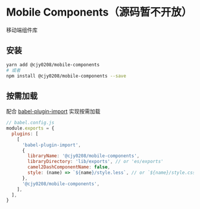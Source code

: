 # Mobile Components（源码暂不开放）

移动端组件库

## 安装

```bash
yarn add @cjy0208/mobile-components
# 或者
npm install @cjy0208/mobile-components --save
```

## 按需加载

配合 [babel-plugin-import](https://github.com/ant-design/babel-plugin-import) 实现按需加载

```js
// babel.config.js
module.exports = {
  plugins: [
    [
      'babel-plugin-import',
      {
        libraryName: '@cjy0208/mobile-components',
        libraryDirectory: 'lib/exports', // or 'es/exports'
        camel2DashComponentName: false,
        style: (name) => `${name}/style.less`, // or `${name}/style.css`
      },
      '@cjy0208/mobile-components',
    ],
  ],
}
```
